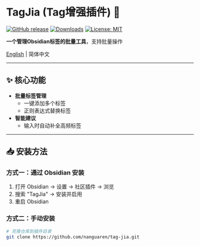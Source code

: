 # TagJia (Tag增强插件) 📌

[![GitHub release](https://img.shields.io/github/v/release/nanguaren/tag-jia?style=flat-square)](https://github.com/nanguaren/tag-jia/releases)
[![Downloads](https://img.shields.io/github/downloads/nanguaren/tag-jia/total?color=blue&style=flat-square)](https://github.com/nanguaren/tag-jia/releases)
[![License: MIT](https://img.shields.io/badge/License-MIT-blueviolet.svg?style=flat-square)](https://opensource.org/licenses/MIT)

**一个管理Obsidian标签的批量工具**，支持批量操作

[English](README.md) | 简体中文

---

## ✨ 核心功能

- **批量标签管理**
  - 一键添加多个标签
  - 正则表达式替换标签
- **智能建议**
  - 输入时自动补全高频标签

---

## 📥 安装方法

### 方式一：通过 Obsidian 安装
1. 打开 Obsidian → 设置 → 社区插件 → 浏览
2. 搜索 "TagJia" → 安装并启用
3. 重启 Obsidian

### 方式二：手动安装
```bash
# 克隆仓库到插件目录
git clone https://github.com/nanguaren/tag-jia.git
